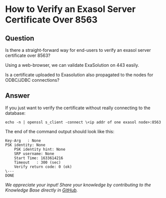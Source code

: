 # How to Verify an Exasol Server Certificate Over 8563

## Question
Is there a straight-forward way for end-users to verify an exasol server certificate over 8563?

Using a web-browser, we can validate ExaSolution on 443 easily.

Is a certificate uploaded to Exasolution also propagated to the nodes for ODBC/JDBC connections?

## Answer
If you just want to verify the certificate without really connecting to the database: 

```
echo -n | openssl s_client -connect \<ip addr of one exasol node>:8563 
```

The end of the command output should look like this:
```
Key-Arg   : None  
PSK identity: None  
    PSK identity hint: None  
    SRP username: None  
    Start Time: 1633614216  
    Timeout   : 300 (sec)  
    Verify return code: 0 (ok)  
\---  
DONE
```

*We appreciate your input! Share your knowledge by contributing to the Knowledge Base directly in [GitHub](https://github.com/exasol/public-knowledgebase).* 